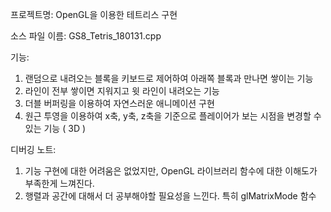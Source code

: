 프로젝트명: OpenGL을 이용한 테트리스 구현

소스 파일 이름: GS8_Tetris_180131.cpp

기능:
   1. 랜덤으로 내려오는 블록을 키보드로 제어하여 아래쪽 블록과 만나면 쌓이는 기능
   2. 라인이 전부 쌓이면 지워지고 윗 라인이 내려오는 기능
   3. 더블 버퍼링을 이용하여 자연스러운 애니메이션 구현
   4. 원근 투영을 이용하여 x축, y축, z축을 기준으로 플레이어가 보는 시점을 변경할 수 있는 기능 ( 3D )

디버깅 노트:
   1. 기능 구현에 대한 어려움은 없었지만, OpenGL 라이브러리 함수에 대한 이해도가 부족한게 느껴진다.
   2. 행렬과 공간에 대해서 더 공부해야할 필요성을 느낀다. 특히 glMatrixMode 함수
